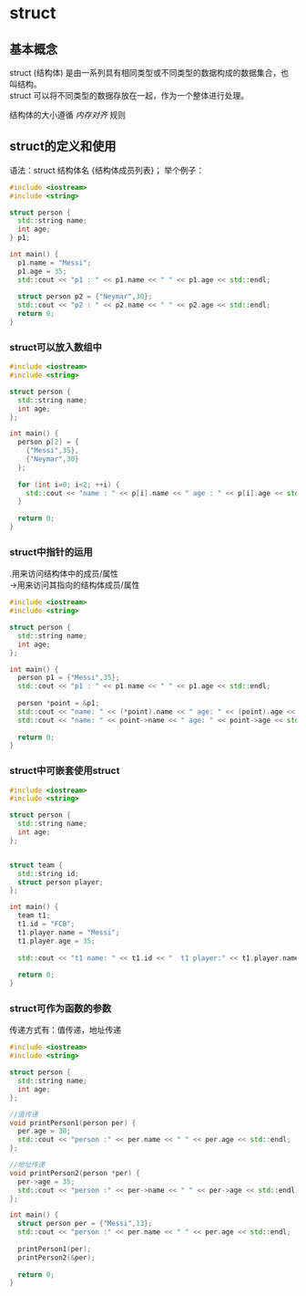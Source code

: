 # struct
## 基本概念
struct (结构体) 是由一系列具有相同类型或不同类型的数据构成的数据集合，也叫结构。  
struct 可以将不同类型的数据存放在一起，作为一个整体进行处理。  

结构体的大小遵循 *内存对齐* 规则

## struct的定义和使用

语法：struct 结构体名 {结构体成员列表}；
举个例子：  
```c++
#include <iostream>
#include <string> 

struct person {
  std::string name;
  int age;
} p1;

int main() {
  p1.name = "Messi";
  p1.age = 35;
  std::cout << "p1 : " << p1.name << " " << p1.age << std::endl;
  
  struct person p2 = {"Neymar",30};
  std::cout << "p2 : " << p2.name << " " << p2.age << std::endl;
  return 0;
} 
```
 
### struct可以放入数组中
```c++
#include <iostream>
#include <string> 

struct person {
  std::string name;
  int age;
};

int main() {
  person p[2] = {
    {"Messi",35},
    {"Neymar",30}
  };
  
  for (int i=0; i<2; ++i) {
    std::cout << "name : " << p[i].name << " age : " << p[i].age << std::endl; 
  }
  
  return 0;
}
```

### struct中指针的运用
.用来访问结构体中的成员/属性  
->用来访问其指向的结构体成员/属性  

```c++
#include <iostream>
#include <string> 

struct person {
  std::string name;
  int age;
};

int main() {
  person p1 = {"Messi",35};
  std::cout << "p1 : " << p1.name << " " << p1.age << std::endl;
  
  person *point = &p1;
  std::cout << "name: " << (*point).name << " age: " << (point).age << std::endl;
  std::cout << "name: " << point->name << " age: " << point->age << std::endl;
  
  return 0;
}
```

### struct中可嵌套使用struct
```c++
#include <iostream>
#include <string>

struct person {
  std::string name;
  int age;
};


struct team {
  std::string id;
  struct person player;
};

int main() {
  team t1;
  t1.id = "FCB";
  t1.player.name = "Messi";
  t1.player.age = 35;
  
  std::cout << "t1 name: " << t1.id << "  t1 player:" << t1.player.name << " " << t1.player.age << std::endl;
  
  return 0;
}
```

### struct可作为函数的参数
传递方式有：值传递，地址传递  
```c++
#include <iostream>
#include <string>

struct person {
  std::string name;
  int age;
};

//值传递
void printPerson1(person per) {
  per.age = 30;
  std::cout << "person :" << per.name << " " << per.age << std::endl;
};

//地址传递
void printPerson2(person *per) {
  per->age = 35;
  std::cout << "person :" << per->name << " " << per->age << std::endl;
};

int main() {
  struct person per = {"Messi",13};
  std::cout << "person :" << per.name << " " << per.age << std::endl;
  
  printPerson1(per);
  printPerson2(&per);
  
  return 0;
}

```

